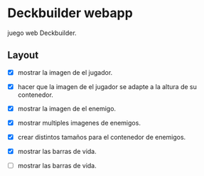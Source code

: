 # Deckbuilder  webapp

juego web Deckbuilder.



## Layout

- [x] mostrar la imagen de el jugador.
- [x] hacer que la imagen de el jugador se adapte a la altura de su contenedor.
- [x] mostrar la imagen de el enemigo.
- [x] mostrar multiples imagenes de enemigos.
- [x] crear distintos tamaños para el contenedor de enemigos.
- [x] mostrar las barras de vida.
- [ ] mostrar las barras de vida.






